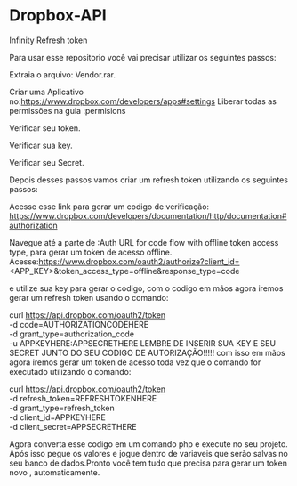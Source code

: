 # Dropbox-API
Infinity Refresh token

Para usar esse repositorio você vai precisar utilizar os seguintes passos:

Extraia o arquivo: Vendor.rar.

Criar uma Aplicativo no:https://www.dropbox.com/developers/apps#settings
Liberar todas as permissões na guia :permisions

Verificar seu token.

Verificar sua key.

Verificar seu Secret.

Depois desses passos vamos criar um refresh token utilizando os seguintes passos:

Acesse esse link para gerar um  codigo de verificação:
https://www.dropbox.com/developers/documentation/http/documentation#authorization

Navegue até a parte de :Auth URL for code flow with offline token access type, para gerar um token de acesso offline.
Acesse:https://www.dropbox.com/oauth2/authorize?client_id=<APP_KEY>&token_access_type=offline&response_type=code

e utilize sua key para gerar o codigo, com o codigo em mãos agora iremos gerar um refresh token usando o comando:

curl https://api.dropbox.com/oauth2/token \
    -d code=AUTHORIZATIONCODEHERE \
    -d grant_type=authorization_code \
    -u APPKEYHERE:APPSECRETHERE​
LEMBRE DE INSERIR SUA KEY E SEU SECRET JUNTO DO SEU CODIGO DE AUTORIZAÇÃO!!!!!
com isso em mãos agora iremos gerar um token de acesso toda vez que o comando for executado utilizando o comando:


curl https://api.dropbox.com/oauth2/token \
   -d refresh_token=REFRESHTOKENHERE \
   -d grant_type=refresh_token \
   -d client_id=APPKEYHERE \
   -d client_secret=APPSECRETHERE



Agora converta esse codigo em um comando php e execute no seu projeto. Após isso pegue os valores e jogue dentro de variaveis que serão salvas no seu banco de dados.Pronto você tem tudo que precisa para gerar um token novo , automaticamente.


 





 
